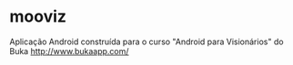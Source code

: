 # mooviz
Aplicação Android construída para o curso "Android para Visionários" do Buka
http://www.bukaapp.com/


